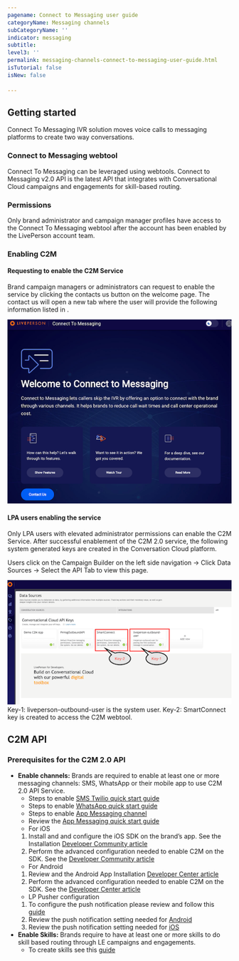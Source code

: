 ```yaml
---
pagename: Connect to Messaging user guide 
categoryName: Messaging channels
subCategoryName: ''
indicator: messaging
subtitle: 
level3: ''
permalink: messaging-channels-connect-to-messaging-user-guide.html
isTutorial: false
isNew: false

---
```


## Getting started

Connect To Messaging IVR solution moves voice calls to messaging platforms to create two way conversations.

### Connect to Messaging webtool 
Connect To Messaging can be leveraged using webtools. Connect to Messaging v2.0 API is the latest API that integrates with Conversational Cloud campaigns and engagements for skill-based routing.

### Permissions
Only brand administrator and campaign manager profiles have access to the Connect To Messaging webtool after the account has been enabled by the LivePerson account team. 

### Enabling C2M

#### Requesting to enable the C2M Service

Brand campaign managers or administrators can request to enable the service by clicking the contacts us button on the welcome page. The contact us will open a new tab where the user will provide the following information listed in <Onboarding request form>. 

![](img/c2m-user-guide-1.png)

#### LPA users enabling the service 

Only LPA users with elevated administrator permissions can enable the C2M Service.  After successful enablement of the C2M 2.0 service, the following system generated keys are created in the Conversation Cloud platform. 

Users click on the Campaign Builder on the left side navigation -> Click Data Sources -> Select the API Tab to view this page.

![](img/c2m-user-guide-2.png)
Key-1: liveperson-outbound-user is the system user.
Key-2: SmartConnect key is created to access the C2M webtool. 

## C2M API

### Prerequisites for the C2M 2.0 API

* **Enable channels:** Brands are required to enable at least one or more messaging channels: SMS, WhatsApp or their mobile app to use C2M 2.0 API Service.
  * Steps to enable [SMS Twilio quick start guide](getting-started-quick-start-guides-twilio-sms-quick-start.html)
  * Steps to enable [WhatsApp quick start guide](messaging-channels-whatsapp-business.html)
  * Steps to enable [App Messaging channel]()
   * Review the [App Messaging quick start guide](messaging-channels-app-messaging-add-messaging-to-your-mobile-app.html)
   * For iOS
    1. Install and and configure the iOS SDK on the brand’s app. See the Installation [Developer Community article](https://developers.liveperson.com/mobile-app-messaging-sdk-for-ios-overview.html)
    2. Perform the advanced configuration needed to enable C2M on the SDK. See the [Developer Community article](https://developers.liveperson.com/mobile-app-messaging-sdk-for-ios-advanced-features-proactive-and-ivr-deflection-to-app-messaging.html)
   * For Android
    1. Review and the Android App Installation [Developer Center article](https://developers.liveperson.com/mobile-app-messaging-sdk-for-android-overview.html)
    2. Perform the advanced configuration needed to enable C2M on the SDK. See the [Developer Center article](https://developers.liveperson.com/mobile-app-messaging-sdk-for-android-advanced-features-proactive-and-ivr-deflection-to-app-messaging.html) 
   * LP Pusher configuration
    1. To configure the push notification please review and follow this [guide](https://developers.liveperson.com/push-notification-service-overview.html) 
    2. Review the push notification setting needed for [Android](https://developers.liveperson.com/mobile-app-messaging-sdk-for-android-push-notifications.html)
    3. Review the push notification setting needed for [iOS](https://developers.liveperson.com/mobile-app-messaging-sdk-for-ios-push-notifications.html) 
* **Enable Skills:** Brands require to have at least one or more skills to do skill based routing through LE campaigns and engagements.
  * To create skills see this [guide](admin-settings-skills-groups-connect-visitors-to-agents-by-skills.html)


